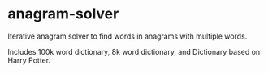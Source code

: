 # anagram-solver

Iterative anagram solver to find words in anagrams with multiple words.

Includes 100k word dictionary, 8k word dictionary, and Dictionary based on Harry Potter.
